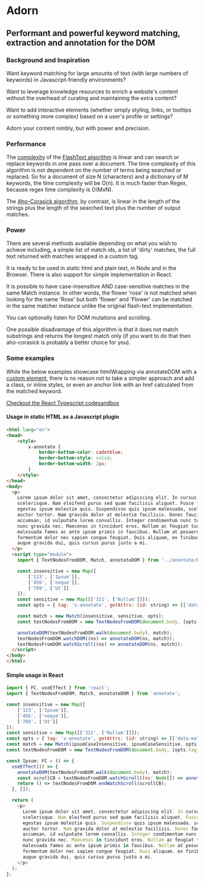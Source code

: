 # Adorn

## Performant and powerful keyword matching, extraction and annotation for the DOM

### Background and Inspiration

Want keyword matching for large amounts of text (with large numbers of keywords) in Javascript-friendly environments?

Want to leverage knowledge resources to enrich a website's content without the overhead of curating and maintaining the extra content?

Want to add interactive elements (whether simply styling, links, or tooltips or something more complex) based on a user's profile or settings?

Adorn your content nimbly, but with power and precision.

### Performance

The [complexity](https://en.wikipedia.org/wiki/Time_complexity) of the [FlashText algorithm](https://arxiv.org/abs/1711.00046) is linear and can search or replace keywords in one pass over a document. The time complexity of this algorithm is not dependent on the number of terms being searched or replaced. So for a document of size N (characters) and a dictionary of M keywords, the time complexity will be O(n). It is much faster than Regex, because regex time complexity is O(MxN).

The [Aho–Corasick algorithm](https://en.wikipedia.org/wiki/Aho%E2%80%93Corasick_algorithm), by contrast, is linear in the length of the strings plus the length of the searched text plus the number of output matches.

### Power

There are several methods available depending on what you wish to achieve including, a simple list of match ids, a list of 'dirty' matches, the full text returned with matches wrapped in a custom tag.

It is ready to be used in static html and plain text, in Node and in the Browser. There is also support for simple implementation in React.

It is possible to have case-insensitive AND case-sensitive matches in the same Match instance. In other words, the flower 'rose' is not matched when looking for the name 'Rose' but both 'flower' and 'Flower' can be matched in the same matcher instance unlike the original flash-text implementation.

You can optionally listen for DOM mutations and scrolling.

One possible disadvantage of this algorithm is that it does not match substrings and returns the longest match only (if you want to do that then aho-corasick is probably a better choice for you).


### Some examples
While the below examples showcase htmlWrapping via annotateDOM with a [custom element](https://developer.mozilla.org/en-US/docs/Web/Web_Components/Using_custom_elements), there is no reason not to take a simpler approach and add a class, or inline styles, or even an anchor link with an href calculated from the matched keyword.

[Checkout the React Typescript codesandbox](https://codesandbox.io/s/adorn-react-0vbwqo)

#### Usage in static HTML as a Javascript plugin

```html
<html lang="en">
<head>
    <style>
        x-annotate {
            border-bottom-color: cadetblue;
            border-bottom-style: solid;
            border-bottom-width: 2px;
        }
    </style>
</head>
<body>
  <p>
    Lorem ipsum dolor sit amet, consectetur adipiscing elit. In cursus cursus enim eu
    scelerisque. Nam eleifend purus sed quam facilisis aliquet. Fusce feugiat neque elit, non
    egestas ipsum molestie quis. Suspendisse quis ipsum malesuada, scelerisque tellus quis,
    auctor tortor. Nam gravida dolor at molestie facilisis. Donec faucibus nisl vitae ante
    accumsan, id vulputate lorem convallis. Integer condimentum nunc turpis, eget pellentesque
    nunc gravida nec. Maecenas in tincidunt eros. Nullam ac feugiat turpis. Interdum et
    malesuada fames ac ante ipsum primis in faucibus. Nullam at posuere urna. Phasellus
    fermentum dolor nec sapien congue feugiat. Duis aliquam, ex finibus porttitor viverra, quam
    augue gravida dui, quis cursus purus justo a mi.
  </p>
  <script type="module">
    import { TextNodesFromDOM, Match, annotateDOM } from '../annotate/build';

    const insensitive = new Map([
        ['123', ['Ipsum']],
        ['456', ['neque']],
        ['789', ['Ut']]
    ]);
    const sensitive = new Map([['321', ['Nullam']]]);
    const opts = { tag: 'x-annotate', getAttrs: (id: string) => [['data-match-id', id]]};

    const match = new Match(insensitive, sensitive, opts);
    const textNodesFromDOM = new TextNodesFromDOM(document.body, [opts.tag.toUpperCase()]);

    annotateDOM(textNodesFromDOM.walk(document.body), match);
    textNodesFromDOM.watchDOM((ns) => annotateDOM(ns, match));
    textNodesFromDOM.watchScroll((ns) => annotateDOM(ns, match));
  </script>
</body>
</html>
```

#### Simple usage in React

```javascript
import { FC, useEffect } from 'react';
import { TextNodesFromDOM, Match, annotateDOM } from 'annotate';

const insensitive = new Map([
	['123', ['Ipsum']],
	['456', ['neque']],
	['789', ['Ut']]
]);
const sensitive = new Map([['321', ['Nullam']]]);
const opts = { tag: 'x-annotate', getAttrs: (id: string) => [['data-match-id', id]]};
const match = new Match(ipsumCaseInsensitive, ipsumCaseSensitive, opts);
const textNodesFromDOM = new TextNodesFromDOM(document.body, [opts.tag.toUpperCase()]);

const Ipsum: FC = () => {
  useEffect(() => {
    annotateDOM(textNodesFromDOM.walk(document.body), match);
    const scrollCB = textNodesFromDOM.watchScroll((ns: Node[]) => annotateDOM(ns, match));
    return () => textNodesFromDOM.endWatchScroll(scrollCB);
  }, []);

  return (
    <p>
      Lorem ipsum dolor sit amet, consectetur adipiscing elit. In cursus cursus enim eu
      scelerisque. Nam eleifend purus sed quam facilisis aliquet. Fusce feugiat neque elit, non
      egestas ipsum molestie quis. Suspendisse quis ipsum malesuada, scelerisque tellus quis,
      auctor tortor. Nam gravida dolor at molestie facilisis. Donec faucibus nisl vitae ante
      accumsan, id vulputate lorem convallis. Integer condimentum nunc turpis, eget pellentesque
      nunc gravida nec. Maecenas in tincidunt eros. Nullam ac feugiat turpis. Interdum et
      malesuada fames ac ante ipsum primis in faucibus. Nullam at posuere urna. Phasellus
      fermentum dolor nec sapien congue feugiat. Duis aliquam, ex finibus porttitor viverra, quam
      augue gravida dui, quis cursus purus justo a mi.
    </p>
  );
};
```
